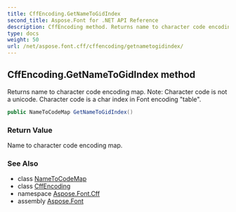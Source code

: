 ```yaml
---
title: CffEncoding.GetNameToGidIndex
second_title: Aspose.Font for .NET API Reference
description: CffEncoding method. Returns name to character code encoding map. Note Character code is not a unicode. Character code is a char index in Font encoding table
type: docs
weight: 50
url: /net/aspose.font.cff/cffencoding/getnametogidindex/
---
```

## CffEncoding.GetNameToGidIndex method

Returns name to character code encoding map. Note: Character code is not a unicode. Character code is a char index in Font encoding "table".

```csharp
public NameToCodeMap GetNameToGidIndex()
```

### Return Value

Name to character code encoding map.

### See Also

* class [NameToCodeMap](../../../aspose.font/nametocodemap/)
* class [CffEncoding](../)
* namespace [Aspose.Font.Cff](../../../aspose.font.cff/)
* assembly [Aspose.Font](../../../)


